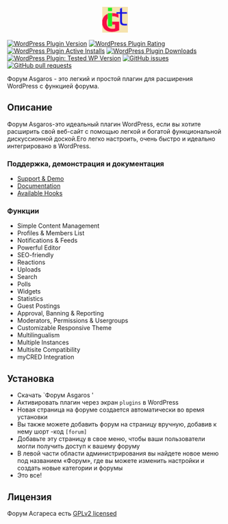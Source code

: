 <p align="center"><a href="https://yvsik.ru/forum/"  target="https://yvsik.ru/forum/" rel="noopener noreferrer"><img src="admin/images/logo-git.png" ></a></p>

[![WordPress Plugin Version](https://img.shields.io/wordpress/plugin/v/asgaros-forum)](https://wordpress.org/plugins/asgaros-forum/)
[![WordPress Plugin Rating](https://img.shields.io/wordpress/plugin/rating/asgaros-forum)](https://wordpress.org/plugins/asgaros-forum/)
[![WordPress Plugin Active Installs](https://img.shields.io/wordpress/plugin/installs/asgaros-forum)](https://wordpress.org/plugins/asgaros-forum/)
[![WordPress Plugin Downloads](https://img.shields.io/wordpress/plugin/dy/asgaros-forum)](https://wordpress.org/plugins/asgaros-forum/)
[![WordPress Plugin: Tested WP Version](https://img.shields.io/wordpress/plugin/tested/asgaros-forum)](https://wordpress.org/plugins/asgaros-forum/)
[![GitHub issues](https://img.shields.io/github/issues-raw/Asgaros/asgaros-forum)](https://github.com/Asgaros/asgaros-forum/issues)
[![GitHub pull requests](https://img.shields.io/github/issues-pr-raw/Asgaros/asgaros-forum)](https://github.com/Asgaros/asgaros-forum/pulls)


Форум Asgaros - это легкий и простой плагин для расширения WordPress с функцией форума.

## Описание
Форум Asgaros-это идеальный плагин WordPress, если вы хотите расширить свой веб-сайт с помощью легкой и богатой функциональной дискуссионной доской.Его легко настроить, очень быстро и идеально интегрировано в WordPress.

### Поддержка, демонстрация и документация
* [Support & Demo](https://www.asgaros.de/support/)
* [Documentation](https://www.asgaros.de/docs/)
* [Available Hooks](hooks.md)


### Функции
* Simple Content Management
* Profiles & Members List
* Notifications & Feeds
* Powerful Editor
* SEO-friendly
* Reactions
* Uploads
* Search
* Polls
* Widgets
* Statistics
* Guest Postings
* Approval, Banning & Reporting
* Moderators, Permissions & Usergroups
* Customizable Responsive Theme
* Multilingualism
* Multiple Instances
* Multisite Compatibility
* myCRED Integration

## Установка
* Скачать `Форум Asgaros '
* Активировать плагин через экран `plugins` в WordPress
* Новая страница на форуме создается автоматически во время установки
* Вы также можете добавить форум на страницу вручную, добавив к нему шорт -код `[forum]`
* Добавьте эту страницу в свое меню, чтобы ваши пользователи могли получить доступ к вашему форуму
* В левой части области администрирования вы найдете новое меню под названием «Форум», где вы можете изменить настройки и создать новые категории и форумы
* Это все!

## Лицензия
Форум Асгареса есть [GPLv2 licensed](LICENSE)
